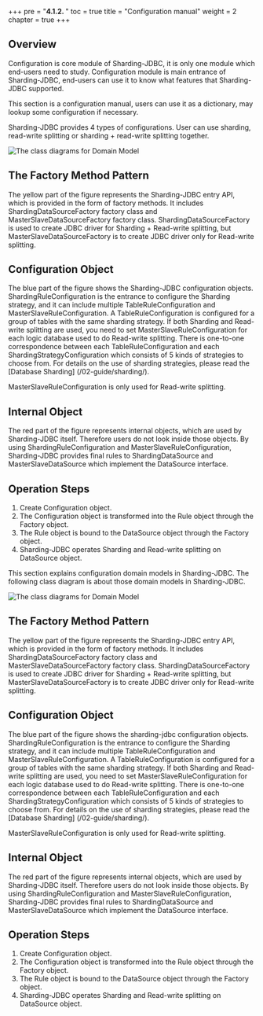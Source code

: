 +++
pre = "<b>4.1.2. </b>"
toc = true
title = "Configuration manual"
weight = 2
chapter = true
+++

## Overview

Configuration is core module of Sharding-JDBC, it is only one module which end-users need to study. Configuration module is main entrance of Sharding-JDBC, end-users can use it to know what features that Sharding-JDBC supported.   

This section is a configuration manual, users can use it as a dictionary, may lookup some configuration if necessary.

Sharding-JDBC provides 4 types of configurations. User can use sharding, read-write splitting or sharding + read-write splitting together.

![The class diagrams for Domain Model](http://ovfotjrsi.bkt.clouddn.com/docs/img/config_domain.png)

## The Factory Method Pattern

The yellow part of the figure represents the Sharding-JDBC entry API, which is provided in the form of factory methods. It includes ShardingDataSourceFactory factory class and MasterSlaveDataSourceFactory factory class. ShardingDataSourceFactory is used to create JDBC driver for Sharding + Read-write splitting, but MasterSlaveDataSourceFactory is to create JDBC driver only for Read-write splitting.

## Configuration Object

The blue part of the figure shows the Sharding-JDBC configuration objects. ShardingRuleConfiguration is the entrance to configure the Sharding strategy, and it can include multiple TableRuleConfiguration and MasterSlaveRuleConfiguration. A TableRuleConfiguration is configured for a group of tables with the same sharding strategy. If both Sharding and Read-write splitting are used, you need to set MasterSlaveRuleConfiguration for each logic database used to do Read-write splitting. There is one-to-one correspondence between each TableRuleConfiguration and each ShardingStrategyConfiguration which consists of 5 kinds of strategies to choose from. For details on the use of sharding strategies, please read the [Database Sharding] (/02-guide/sharding/).

MasterSlaveRuleConfiguration is only used for Read-write splitting.

## Internal Object

The red part of the figure represents internal objects, which are used by Sharding-JDBC itself. Therefore users do not look inside those objects. By using ShardingRuleConfiguration and MasterSlaveRuleConfiguration, Sharding-JDBC provides final rules to ShardingDataSource and MasterSlaveDataSource which implement the DataSource interface.

## Operation Steps

1. Create Configuration object.
2. The Configuration object is transformed into the Rule object through the Factory object.
3. The Rule object is bound to the DataSource object through the Factory object.
4. Sharding-JDBC operates Sharding and Read-write splitting on DataSource object.

This section explains configuration domain models in Sharding-JDBC. The following class diagram is about those domain models in Sharding-JDBC.

![The class diagrams for Domain Model](http://ovfotjrsi.bkt.clouddn.com/docs/img/config_domain.png)

## The Factory Method Pattern

The yellow part of the figure represents the Sharding-JDBC entry API, which is provided in the form of factory methods. It includes ShardingDataSourceFactory factory class and MasterSlaveDataSourceFactory factory class. ShardingDataSourceFactory is used to create JDBC driver for Sharding + Read-write splitting, but MasterSlaveDataSourceFactory is to create JDBC driver only for Read-write splitting.

## Configuration Object

The blue part of the figure shows the sharding-jdbc configuration objects. ShardingRuleConfiguration is the entrance to configure the Sharding strategy, and it can include multiple TableRuleConfiguration and MasterSlaveRuleConfiguration. A TableRuleConfiguration is configured for a group of tables with the same sharding strategy. If both Sharding and Read-write splitting are used, you need to set MasterSlaveRuleConfiguration for each logic database used to do Read-write splitting. There is one-to-one correspondence between each TableRuleConfiguration and each ShardingStrategyConfiguration which consists of 5 kinds of strategies to choose from. For details on the use of sharding strategies, please read the [Database Sharding] (/02-guide/sharding/).

MasterSlaveRuleConfiguration is only used for Read-write splitting.

## Internal Object

The red part of the figure represents internal objects, which are used by Sharding-JDBC itself. Therefore users do not look inside those objects. By using ShardingRuleConfiguration and MasterSlaveRuleConfiguration, Sharding-JDBC provides final rules to ShardingDataSource and MasterSlaveDataSource which implement the DataSource interface.

## Operation Steps

1. Create Configuration object.
1. The Configuration object is transformed into the Rule object through the Factory object.
1. The Rule object is bound to the DataSource object through the Factory object.
1. Sharding-JDBC operates Sharding and Read-write splitting on DataSource object.
